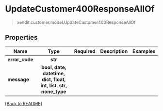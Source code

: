 # UpdateCustomer400ResponseAllOf
> xendit.customer.model.UpdateCustomer400ResponseAllOf


## Properties
| Name | Type | Required | Description | Examples |
|------------|:-------------:|:-------------:|-------------|:-------------:|
| **error_code** | **str** | |   |  |
| **message** | **bool, date, datetime, dict, float, int, list, str, none_type** | |   |  |


[[Back to README]](../../README.md)



